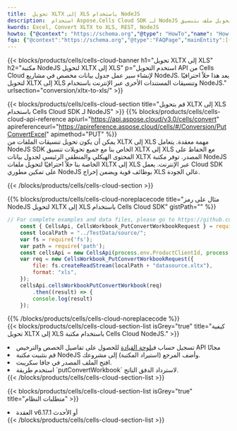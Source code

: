 ```yaml
---
title:  تحويل XLTX إلى XLS باستخدام NodeJS
description:  استخدام Aspose.Cells Cloud SDK لـ NodeJS لتحويل ملف بتنسيق XLTX إلى ملف بتنسيق XLS.
kwords: Excel, Convert XLTX to XLS, REST, NodeJS
howto: {"@context": "https://schema.org","@type": "HowTo","name": "How to convert XLTX to XLS using the Cells Cloud NodeJS library.","description": "How to convert XLTX to XLS using the Cells Cloud NodeJS library.","image": {"@type": "ImageObject"},"url": "/nodejs/conversion/xltx-to-xls/","step": [{ "@type": "HowToStep","name": "How to convert XLTX to XLS using the Cells Cloud NodeJS library. step 1", "image": {"@type": "ImageObject",},"url": "/nodejs/conversion/xltx-to-xls/","text": "Register an account at <a href='https://dashboard.aspose.cloud/'>Dashboard</a> to get free API quota & authorization details",},{ "@type": "HowToStep","name": "How to convert XLTX to XLS using the Cells Cloud NodeJS library. step 1", "image": {"@type": "ImageObject",},"url": "/nodejs/conversion/xltx-to-xls/","text": "Install NodeJS library and add the reference (import the library) to your project.",},{ "@type": "HowToStep","name": "How to convert XLTX to XLS using the Cells Cloud NodeJS library. step 1", "image": {"@type": "ImageObject",},"url": "/nodejs/conversion/xltx-to-xls/","text": "Open the source file in JavaScript.",},{ "@type": "HowToStep","name": "How to convert XLTX to XLS using the Cells Cloud NodeJS library. step 1", "image": {"@type": "ImageObject",},"url": "/nodejs/conversion/xltx-to-xls/","text": "Use the `putConvertWorkbook` method to retrieve the resulting stream.",}, ],"supply": {"@type": "HowToSupply","name": "document"},"tool": [{"@type": "HowToTool","name": "Visual Studio, Visual Studio Code, WebStorm"},{"@type": "HowToTool","name": "Aspose Cells"}],"totalTime": "PT6M"}
fqa: {"@context":"https://schema.org","@type":"FAQPage","mainEntity":[{"@type":"Question","name":"Why convert file formats in C# using REST API?","acceptedAnswer":{"@type":"Answer","text":"Documents are encoded in many ways, and some files may be incompatible with the software you use. To open and read such files, just convert them to appropriate file formats.<br/><ol><li>Install .NET SDK and add the reference (import the library) to your project.</li><li>Open the source file in C# using REST API.</li><li>Call the PutConvertWorkbookRequest() method, passing an output filename with required extension.</li><li>Get the result of conversion as a separate file.</li></ol>"}},{"@type":"Question","name":"What file formats can I convert with your C# library?","acceptedAnswer":{"@type":"Answer","text":"We support a variety of file formats for conversion using .NET library, including XLSX, Excel, xls , PDF, CSV, HTML, Markdown, XML, PNG, JPG, TIFF, Json, TXT and many more."}},{"@type":"Question","name":"What is the maximum allowed file size for conversion using this .NET library?","acceptedAnswer":{"@type":"Answer","text":"There are no file size limits for format conversions using .NET library."}}]}
---
```

{{< blocks/products/cells/cells-cloud-banner h1="تحويل XLTX إلى XLS" h2="مكتبة NodeJS لتحويل XLTX إلى XLS" p="استخدم التحويل API من Cells Cloud لإنشاء سير عمل جدول بيانات مخصص في مشاريع NodeJS. يعد هذا حلاً احترافيًا لتحويل XLTX إلى XLS وتنسيقات المستندات الأخرى عبر الإنترنت باستخدام NodeJS." urlsection="conversion/xltx-to-xls/" >}}

{{< blocks/products/cells/cells-cloud-section title="قم بتحويل XLTX إلى XLS باستخدام Cells Cloud SDK لـ NodeJS" >}}
{{% blocks/products/cells/cells-cloud-api-reference apiurl="https://api.aspose.cloud/v3.0/cells/convert" apireferenceurl="https://apireference.aspose.cloud/cells/#/Conversion/PutConvertExcel" apimethod="PUT" %}}
<br/>
يمكن أن يكون تحويل تنسيقات الملفات من XLTX إلى XLS مهمة معقدة. يتعامل NodeJS SDK الخاص بنا مع جميع تحويلات تنسيق XLTX إلى XLS مع الحفاظ على المحتوى الهيكلي والمنطقي الرئيسي لجدول بيانات XLTX المصدر. توفر مكتبة NodeJS الخاصة بنا حلاً احترافيًا لتحويل ملفات XLTX إلى XLS عبر الإنترنت. يعمل Cloud SDK على تمكين مطوري NodeJS بوظائف قوية ويضمن إخراج XLS عالي الجودة.

{{< /blocks/products/cells/cells-cloud-section >}}

{{% blocks/products/cells/cells-cloud-noreplacecode title="مثال على رمز NodeJS لتحويل XLTX إلى XLS باستخدام Cells Cloud SDK" gistPath="" %}}
 
```js
// For complete examples and data files, please go to https://github.com/aspose-cells-cloud/aspose-cells-cloud-node/
    const { CellsApi, CellsWorkbook_PutConvertWorkbookRequest } = require("asposecellscloud");
    const localPath = "../TestData/source/";
    var fs = require('fs');
    var path = require('path');
    const cellsApi = new CellsApi(process.env.ProductClientId, process.env.ProductClientSecret);
    var req = new CellsWorkbook_PutConvertWorkbookRequest({
        file: fs.createReadStream(localPath + "datasource.xltx"),
        format: "xls",
    });
    cellsApi.cellsWorkbookPutConvertWorkbook(req)
        .then((result) => {
        console.log(result)
    });
```
 
{{% /blocks/products/cells/cells-cloud-noreplacecode %}}
<br/>
{{< blocks/products/cells/cells-cloud-section-list isGrey="true" title="كيفية تحويل XLTX إلى XLS باستخدام مكتبة Cells Cloud NodeJS." >}}
<li> تسجيل حساب في<a href="https://dashboard.aspose.cloud/">لوحة القيادة</a> للحصول على تفاصيل الحصص والترخيص API مجانًا</li>
<li>قم بتثبيت مكتبة NodeJS وأضف المرجع (استيراد المكتبة) إلى مشروعك.</li>
<li>افتح الملف المصدر في جافا سكريبت.</li>
<li>استخدم طريقة `putConvertWorkbook` لاسترداد الدفق الناتج.</li>
{{< /blocks/products/cells/cells-cloud-section-list >}}

{{< blocks/products/cells/cells-cloud-section-list isGrey="true" title="متطلبات النظام" >}}
<li>العقدة v6.17.1 أو الأحدث</li>
{{< /blocks/products/cells/cells-cloud-section-list >}}
